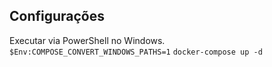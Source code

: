 ##  Configurações
Executar via PowerShell no Windows.
```$Env:COMPOSE_CONVERT_WINDOWS_PATHS=1```
```docker-compose up -d```

